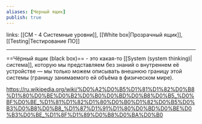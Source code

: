 ```yaml
---
aliases: [Черный ящик]
publish: true
---
```

links: [[СМ - 4 Системные уровни]], [[White box|Прозрачный ящик]], [[Testing|Тестирование ПО]]

---

==Чёрный ящик (black box)== - это какая-то [[System (system thinking)|система]], которую мы представляем без знаний о внутреннем её устройстве — мы только можем описывать внешнюю границу этой системы (границу занимаемого ей объёма в физическом мире).

https://ru.wikipedia.org/wiki/%D0%A2%D0%B5%D1%81%D1%82%D0%B8%D1%80%D0%BE%D0%B2%D0%B0%D0%BD%D0%B8%D0%B5_%D0%BF%D0%BE_%D1%81%D1%82%D1%80%D0%B0%D1%82%D0%B5%D0%B3%D0%B8%D0%B8_%D1%87%D1%91%D1%80%D0%BD%D0%BE%D0%B3%D0%BE_%D1%8F%D1%89%D0%B8%D0%BA%D0%B0
